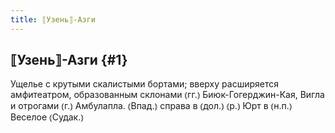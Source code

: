 ```yaml
---
title: ⟦Узень⟧-Азги
---
```

## ⟦Узень⟧-Азги {#1}

Ущелье с крутыми скалистыми бортами; вверху расширяется амфитеатром, образованным склонами ⦅гг.⦆ Биюк-Гогерджин-Кая, Вигла и отрогами ⦅г.⦆ Амбулапла. ⦅Впад.⦆ справа в ⦅дол.⦆ ⦅р.⦆ Юрт в ⦅н.п.⦆ Веселое ⦅Судак.⦆

